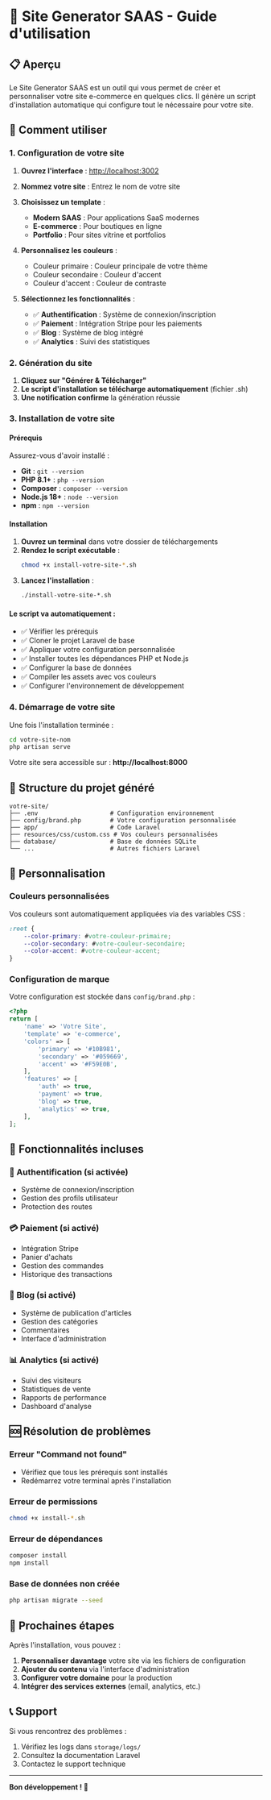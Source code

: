 # 🎉 Site Generator SAAS - Guide d'utilisation

## 📋 Aperçu

Le Site Generator SAAS est un outil qui vous permet de créer et personnaliser votre site e-commerce en quelques clics. Il génère un script d'installation automatique qui configure tout le nécessaire pour votre site.

## 🚀 Comment utiliser

### 1. Configuration de votre site

1. **Ouvrez l'interface** : [http://localhost:3002](http://localhost:3002)
2. **Nommez votre site** : Entrez le nom de votre site
3. **Choisissez un template** :
   - **Modern SAAS** : Pour applications SaaS modernes
   - **E-commerce** : Pour boutiques en ligne
   - **Portfolio** : Pour sites vitrine et portfolios

4. **Personnalisez les couleurs** :
   - Couleur primaire : Couleur principale de votre thème
   - Couleur secondaire : Couleur d'accent
   - Couleur d'accent : Couleur de contraste

5. **Sélectionnez les fonctionnalités** :
   - ✅ **Authentification** : Système de connexion/inscription
   - ✅ **Paiement** : Intégration Stripe pour les paiements
   - ✅ **Blog** : Système de blog intégré
   - ✅ **Analytics** : Suivi des statistiques

### 2. Génération du site

1. **Cliquez sur "Générer & Télécharger"**
2. **Le script d'installation se télécharge automatiquement** (fichier .sh)
3. **Une notification confirme** la génération réussie

### 3. Installation de votre site

#### Prérequis

Assurez-vous d'avoir installé :
- **Git** : `git --version`
- **PHP 8.1+** : `php --version`
- **Composer** : `composer --version`
- **Node.js 18+** : `node --version`
- **npm** : `npm --version`

#### Installation

1. **Ouvrez un terminal** dans votre dossier de téléchargements
2. **Rendez le script exécutable** :
   ```bash
   chmod +x install-votre-site-*.sh
   ```
3. **Lancez l'installation** :
   ```bash
   ./install-votre-site-*.sh
   ```

#### Le script va automatiquement :

- ✅ Vérifier les prérequis
- ✅ Cloner le projet Laravel de base
- ✅ Appliquer votre configuration personnalisée
- ✅ Installer toutes les dépendances PHP et Node.js
- ✅ Configurer la base de données
- ✅ Compiler les assets avec vos couleurs
- ✅ Configurer l'environnement de développement

### 4. Démarrage de votre site

Une fois l'installation terminée :

```bash
cd votre-site-nom
php artisan serve
```

Votre site sera accessible sur : **http://localhost:8000**

## 📁 Structure du projet généré

```
votre-site/
├── .env                    # Configuration environnement
├── config/brand.php        # Votre configuration personnalisée
├── app/                    # Code Laravel
├── resources/css/custom.css # Vos couleurs personnalisées
├── database/               # Base de données SQLite
└── ...                     # Autres fichiers Laravel
```

## 🎨 Personnalisation

### Couleurs personnalisées

Vos couleurs sont automatiquement appliquées via des variables CSS :

```css
:root {
    --color-primary: #votre-couleur-primaire;
    --color-secondary: #votre-couleur-secondaire;
    --color-accent: #votre-couleur-accent;
}
```

### Configuration de marque

Votre configuration est stockée dans `config/brand.php` :

```php
<?php
return [
    'name' => 'Votre Site',
    'template' => 'e-commerce',
    'colors' => [
        'primary' => '#10B981',
        'secondary' => '#059669',
        'accent' => '#F59E0B',
    ],
    'features' => [
        'auth' => true,
        'payment' => true,
        'blog' => true,
        'analytics' => true,
    ],
];
```

## 🔧 Fonctionnalités incluses

### 🔐 Authentification (si activée)
- Système de connexion/inscription
- Gestion des profils utilisateur
- Protection des routes

### 💳 Paiement (si activé)
- Intégration Stripe
- Panier d'achats
- Gestion des commandes
- Historique des transactions

### 📝 Blog (si activé)
- Système de publication d'articles
- Gestion des catégories
- Commentaires
- Interface d'administration

### 📊 Analytics (si activé)
- Suivi des visiteurs
- Statistiques de vente
- Rapports de performance
- Dashboard d'analyse

## 🆘 Résolution de problèmes

### Erreur "Command not found"
- Vérifiez que tous les prérequis sont installés
- Redémarrez votre terminal après l'installation

### Erreur de permissions
```bash
chmod +x install-*.sh
```

### Erreur de dépendances
```bash
composer install
npm install
```

### Base de données non créée
```bash
php artisan migrate --seed
```

## 🎯 Prochaines étapes

Après l'installation, vous pouvez :

1. **Personnaliser davantage** votre site via les fichiers de configuration
2. **Ajouter du contenu** via l'interface d'administration
3. **Configurer votre domaine** pour la production
4. **Intégrer des services externes** (email, analytics, etc.)

## 📞 Support

Si vous rencontrez des problèmes :
1. Vérifiez les logs dans `storage/logs/`
2. Consultez la documentation Laravel
3. Contactez le support technique

---

**Bon développement ! 🚀**
